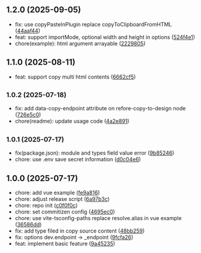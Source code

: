## 1.2.0 (2025-09-05)

* fix: use copyPasteInPlugin replace copyToClipboardFromHTML ([44aaf44](https://github.com/refore-ai/copy-to-design-sdk/commit/44aaf44))
* feat: support importMode, optional width and height in options ([524f4e1](https://github.com/refore-ai/copy-to-design-sdk/commit/524f4e1))
* chore(example): html argument arrayable ([2229805](https://github.com/refore-ai/copy-to-design-sdk/commit/2229805))

## 1.1.0 (2025-08-11)

* feat: support copy multi html contents ([6662cf5](https://github.com/refore-ai/copy-to-design-sdk/commit/6662cf5))

## <small>1.0.2 (2025-07-18)</small>

* fix: add data-copy-endpoint attribute on refore-copy-to-design node ([726e5c0](https://github.com/refore-ai/copy-to-design-sdk/commit/726e5c0))
* chore(readme): update usage code ([4a2e891](https://github.com/refore-ai/copy-to-design-sdk/commit/4a2e891))

## <small>1.0.1 (2025-07-17)</small>

* fix(package.json): module and types field value error ([9b85246](https://github.com/refore-ai/copy-to-design-sdk/commit/9b85246))
* chore: use .env save secret information ([d0c04e6](https://github.com/refore-ai/copy-to-design-sdk/commit/d0c04e6))

## 1.0.0 (2025-07-17)

* chore: add vue example ([fe9a816](https://github.com/refore-ai/copy-to-design-sdk/commit/fe9a816))
* chore: adjust release script ([6a97b3c](https://github.com/refore-ai/copy-to-design-sdk/commit/6a97b3c))
* chore: repo init ([c0f0f0c](https://github.com/refore-ai/copy-to-design-sdk/commit/c0f0f0c))
* chore: set commitizen config ([4695ec0](https://github.com/refore-ai/copy-to-design-sdk/commit/4695ec0))
* chore: use vite-tsconfig-paths replace resolve.alias in vue example ([36586dd](https://github.com/refore-ai/copy-to-design-sdk/commit/36586dd))
* fix: add type filed in copy source content ([48bb259](https://github.com/refore-ai/copy-to-design-sdk/commit/48bb259))
* fix: options dev.endpoint -> _endpoint ([9fcfa26](https://github.com/refore-ai/copy-to-design-sdk/commit/9fcfa26))
* feat: implement basic feature ([9a45235](https://github.com/refore-ai/copy-to-design-sdk/commit/9a45235))
